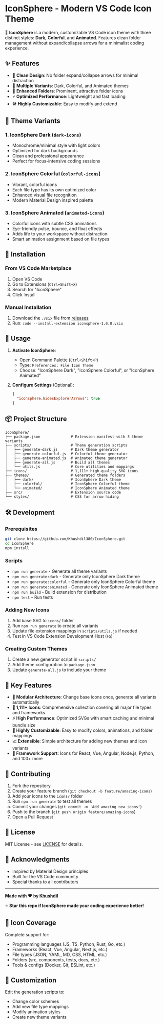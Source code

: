 # IconSphere - Modern VS Code Icon Theme

🌟 **IconSphere** is a modern, customizable VS Code icon theme with three distinct styles: **Dark**, **Colorful**, and **Animated**. Features clean folder management without expand/collapse arrows for a minimalist coding experience.



## ✨ Features

- 🎯 **Clean Design**: No folder expand/collapse arrows for minimal distraction
- 🎨 **Multiple Variants**: Dark, Colorful, and Animated themes
- 📁 **Enhanced Folders**: Prominent, attractive folder icons
- ⚡ **Optimized Performance**: Lightweight and fast loading
- 🛠 **Highly Customizable**: Easy to modify and extend

## 🎨 Theme Variants

### 1. IconSphere Dark (`dark-icons`)
- Monochrome/minimal style with light colors
- Optimized for dark backgrounds  
- Clean and professional appearance
- Perfect for focus-intensive coding sessions

### 2. IconSphere Colorful (`colorful-icons`)
- Vibrant, colorful icons
- Each file type has its own optimized color
- Enhanced visual file recognition
- Modern Material Design inspired palette

### 3. IconSphere Animated (`animated-icons`)
- Colorful icons with subtle CSS animations
- Eye-friendly pulse, bounce, and float effects
- Adds life to your workspace without distraction
- Smart animation assignment based on file types

## 🚀 Installation

### From VS Code Marketplace
1. Open VS Code
2. Go to Extensions (`Ctrl+Shift+X`)
3. Search for "IconSphere"
4. Click Install

### Manual Installation
1. Download the `.vsix` file from [releases](https://github.com/Khushdil380/IconSphere/releases)
2. Run: `code --install-extension iconsphere-1.0.0.vsix`

## 🎯 Usage

1. **Activate IconSphere**:
   - Open Command Palette (`Ctrl+Shift+P`)
   - Type: `Preferences: File Icon Theme`
   - Choose: "IconSphere Dark", "IconSphere Colorful", or "IconSphere Animated"

2. **Configure Settings** (Optional):
   ```json
   {
     "iconsphere.hidesExplorerArrows": true
   }
   ```

## 📦 Project Structure

```
IconSphere/
├── package.json              # Extension manifest with 3 theme variants
├── scripts/                  # Theme generation scripts
│   ├── generate-dark.js      # Dark theme generator
│   ├── generate-colorful.js  # Colorful theme generator  
│   ├── generate-animated.js  # Animated theme generator
│   ├── generate-all.js       # Build all themes
│   └── utils.js              # Core utilities and mappings
├── icons/                    # 1,111+ high-quality SVG icons
├── themes/                   # Generated theme folders
│   ├── dark/                 # IconSphere Dark theme
│   ├── colorful/             # IconSphere Colorful theme
│   └── animated/             # IconSphere Animated theme
├── src/                      # Extension source code
└── styles/                   # CSS for arrow hiding
```

## 🛠 Development

### Prerequisites
```bash
git clone https://github.com/Khushdil380/IconSphere.git
cd IconSphere
npm install
```

### Scripts
- `npm run generate` - Generate all theme variants
- `npm run generate:dark` - Generate only IconSphere Dark theme
- `npm run generate:colorful` - Generate only IconSphere Colorful theme  
- `npm run generate:animated` - Generate only IconSphere Animated theme
- `npm run build` - Build extension for distribution
- `npm test` - Run tests

### Adding New Icons
1. Add base SVG to `icons/` folder
2. Run `npm run generate` to create all variants
3. Update file extension mappings in `scripts/utils.js` if needed
4. Test in VS Code Extension Development Host (`F5`)

### Creating Custom Themes
1. Create a new generator script in `scripts/`
2. Add theme configuration to `package.json`
3. Update `generate-all.js` to include your theme

## 🌟 Key Features

- **🎯 Modular Architecture**: Change base icons once, generate all variants automatically
- **🎨 1,111+ Icons**: Comprehensive collection covering all major file types and frameworks
- **⚡ High Performance**: Optimized SVGs with smart caching and minimal bundle size
- **🔧 Highly Customizable**: Easy to modify colors, animations, and folder mappings
- **📈 Extensible**: Simple architecture for adding new themes and icon variants
- **🎪 Framework Support**: Icons for React, Vue, Angular, Node.js, Python, and 100+ more

## 🤝 Contributing

1. Fork the repository
2. Create your feature branch (`git checkout -b feature/amazing-icons`)
3. Add your icons to the `icons/` folder
4. Run `npm run generate` to test all themes
5. Commit your changes (`git commit -m 'Add amazing new icons'`)
6. Push to the branch (`git push origin feature/amazing-icons`)
7. Open a Pull Request

## 📄 License

MIT License - see [LICENSE](LICENSE) for details.

## 🙏 Acknowledgments

- Inspired by Material Design principles
- Built for the VS Code community
- Special thanks to all contributors

---

**Made with ❤️ by [Khushdil](https://github.com/Khushdil380)**

⭐ **Star this repo if IconSphere made your coding experience better!**

## 🎪 Icon Coverage

Complete support for:
- Programming languages (JS, TS, Python, Rust, Go, etc.)
- Frameworks (React, Vue, Angular, Next.js, etc.)
- File types (JSON, YAML, MD, CSS, HTML, etc.)
- Folders (src, components, tests, docs, etc.)
- Tools & configs (Docker, Git, ESLint, etc.)

## 🔧 Customization

Edit the generation scripts to:
- Change color schemes
- Add new file type mappings
- Modify animation styles
- Create new theme variants
